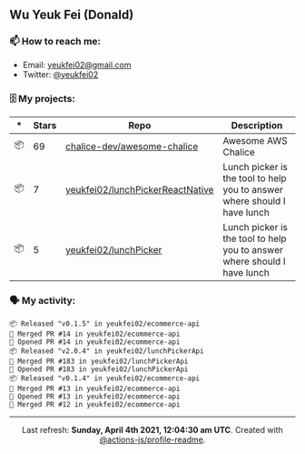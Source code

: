 ## Wu Yeuk Fei (Donald)

### 📫 How to reach me:

- Email: [yeukfei02@gmail.com](yeukfei02@gmail.com)
- Twitter: [@yeukfei02](https://twitter.com/yeukfei02)

### 🗄 My projects:

|*|Stars|Repo|Description|
|---|---|---|---|
| 📦 | 69 | [chalice-dev/awesome-chalice](https://github.com/chalice-dev/awesome-chalice) | Awesome AWS Chalice |
| 📦 | 7 | [yeukfei02/lunchPickerReactNative](https://github.com/yeukfei02/lunchPickerReactNative) | Lunch picker is the tool to help you to answer where should I have lunch |
| 📦 | 5 | [yeukfei02/lunchPicker](https://github.com/yeukfei02/lunchPicker) | Lunch picker is the tool to help you to answer where should I have lunch |

### 🗣 My activity:

```
📦 Released "v0.1.5" in yeukfei02/ecommerce-api
🎉 Merged PR #14 in yeukfei02/ecommerce-api
💪 Opened PR #14 in yeukfei02/ecommerce-api
📦 Released "v2.0.4" in yeukfei02/lunchPickerApi
🎉 Merged PR #183 in yeukfei02/lunchPickerApi
💪 Opened PR #183 in yeukfei02/lunchPickerApi
📦 Released "v0.1.4" in yeukfei02/ecommerce-api
🎉 Merged PR #13 in yeukfei02/ecommerce-api
💪 Opened PR #13 in yeukfei02/ecommerce-api
🎉 Merged PR #12 in yeukfei02/ecommerce-api
```

<!-- <img src="https://github-readme-stats.vercel.app/api?username=yeukfei02&show_icons=true&count_private=true&theme=radical" />

<img src="https://github-readme-stats.vercel.app/api/top-langs/?username=yeukfei02&theme=radical" /> -->

---

<p align="center">Last refresh: <b>Sunday, April 4th 2021, 12:04:30 am UTC</b>. Created with <a href=https://github.com/marketplace/actions/profile-readme>@actions-js/profile-readme</a>.</p>

